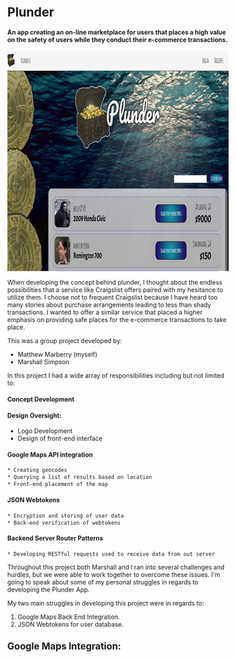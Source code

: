 #  Plunder 
#### An app creating an on-line marketplace for users that places a high value on the safety of users while they conduct their e-commerce transactions.

<div align="center">
<img src="markdownimages/PlunderMain.png" height="500px">
</div>

When developing the concept behind plunder, I thought about the endless possibilities that a service like Craigslist offers paired with my hesitance to utilize them.  I choose not to frequent Craigslist because I have heard too many stories about purchase arrangements leading to less than shady transactions.  I wanted to offer a similar service that placed a higher emphasis on providing safe places for the e-commerce transactions to take place.

This was a group project developed by:
* Matthew Marberry (myself)
* Marshall Simpson

In this project I had a wide array of responsibilities including but not limited to:
#### Concept Development
#### Design Oversight:
* Logo Development
* Design of front-end interface
#### Google Maps API integration
    * Creating geocodes
    * Querying a list of results based on location
    * Front-end placement of the map
#### JSON Webtokens
    * Encryption and storing of user data
    * Back-end verification of webtokens
#### Backend Server Router Patterns
    * Developing RESTful requests used to receive data from out server

Throughout this project both Marshall and I ran into several challenges and hurdles, but we were able to work together to overcome these issues.  I'm going to speak about some of my personal struggles in regards to developing the Plunder App.

My two main struggles in developing this project were in regards to:
1. Google Maps Back End Integration.
2. JSON Webtokens for user database.

## Google Maps Integration:


